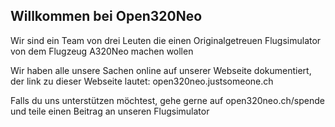 ## Willkommen bei Open320Neo

Wir sind ein Team von drei Leuten die einen Originalgetreuen Flugsimulator von dem Flugzeug A320Neo machen wollen

Wir haben alle unsere Sachen online auf unserer Webseite dokumentiert, der link zu dieser Webseite lautet: open320neo.justsomeone.ch

Falls du uns unterstützen möchtest, gehe gerne auf open320neo.ch/spende und teile einen Beitrag an unseren Flugsimulator
